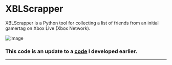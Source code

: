 # XBLScrapper
XBLScrapper is a Python tool for collecting a list of friends from an initial gamertag on Xbox Live (Xbox Network).

![image](https://imgur.com/sIFdMcI.png)

### This code is an update to a [code](https://github.com/c0daxy/XBLScrapper/) I developed earlier.
***